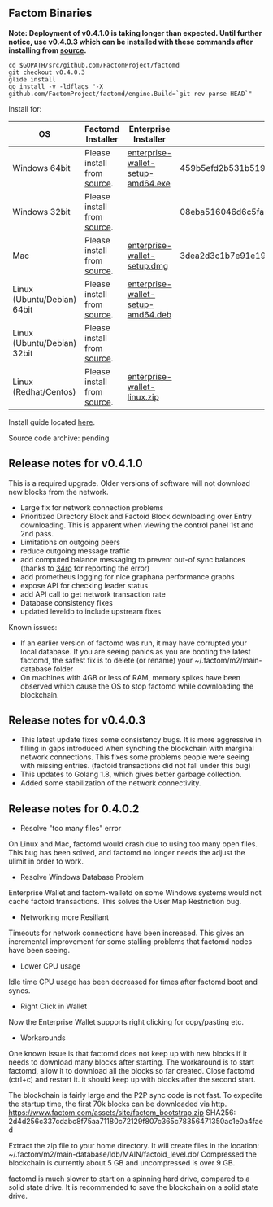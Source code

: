 ## Factom Binaries

**Note: Deployment of v0.4.1.0 is taking longer than expected.  Until further notice, use v0.4.0.3 which can be installed with these commands after installing from [source](https://github.com/FactomProject/FactomDocs/blob/master/installFromSourceDirections.md).**
```
cd $GOPATH/src/github.com/FactomProject/factomd
git checkout v0.4.0.3
glide install
go install -v -ldflags "-X github.com/FactomProject/factomd/engine.Build=`git rev-parse HEAD`"
```


Install for:

| OS | Factomd Installer | Enterprise Installer | factomd sha256sum | Enterprise sha256sum |
|----|-----|-----|-----|-----|
| Windows 64bit | Please install from [source](https://github.com/FactomProject/FactomDocs/blob/master/installFromSourceDirections.md). | [enterprise-wallet-setup-amd64.exe](https://github.com/FactomProject/distribution/releases/download/v0.4.0.2/enterprise-wallet-setup-amd64.exe) | 459b5efd2b531b5190b92527a504a8439576c3ced1754f35e8f2fd73b138a1f2 | 1e11d103da7e7b2d93c5b65c2bca9eababd08975b349b633d49681e701b18c5d |
| Windows 32bit | Please install from [source](https://github.com/FactomProject/FactomDocs/blob/master/installFromSourceDirections.md). | | 08eba516046d6c5fa174080e28a6a61816962fe08fb32343a222d4a3e0aa05ab | |
| Mac | Please install from [source](https://github.com/FactomProject/FactomDocs/blob/master/installFromSourceDirections.md). | [enterprise-wallet-setup.dmg](https://github.com/FactomProject/distribution/releases/download/v0.4.0.2/enterprise-wallet-setup.dmg) | 3dea2d3c1b7e91e19acc11e5535806af2a2ea1bd1fcc409c07deced60e6e148a | 6ad2c06b05656b0fcfae75a8b4919ed3921d073d06c58698475de2a85f4d55f5 |
| Linux (Ubuntu/Debian) 64bit | Please install from [source](https://github.com/FactomProject/FactomDocs/blob/master/installFromSourceDirections.md). | [enterprise-wallet-setup-amd64.deb](https://github.com/FactomProject/distribution/releases/download/v0.4.0.2/enterprise-wallet-setup-amd64.deb) | | 29babb2a4cfb8f0f250a25bfd21ecfe34c5866d53a91a17c8a101570033252a1 |
| Linux (Ubuntu/Debian) 32bit | Please install from [source](https://github.com/FactomProject/FactomDocs/blob/master/installFromSourceDirections.md). | | | |
| Linux (Redhat/Centos) | Please install from [source](https://github.com/FactomProject/FactomDocs/blob/master/installFromSourceDirections.md). | [enterprise-wallet-linux.zip](https://github.com/FactomProject/distribution/releases/download/v0.4.0.2/enterprise-wallet-linux.zip) | | ba0ce2307ecaf83001ddff4b92036882e9af8036b3ee755159a2f664b3a15dfb |


Install guide located [here](https://docs.factom.com/wallet#install-factom-federation-ff).

Source code archive: pending

## Release notes for v0.4.1.0

This is a required upgrade.  Older versions of software will not download new blocks from the network.

- Large fix for network connection problems
- Prioritized Directory Block and Factoid Block downloading over Entry downloading.  This is apparent when viewing the control panel 1st and 2nd pass.
- Limitations on outgoing peers
- reduce outgoing message traffic
- add computed balance messaging to prevent out-of sync balances (thanks to [34ro](https://github.com/34ro) for reporting the error)
- add prometheus logging for nice graphana performance graphs
- expose API for checking leader status
- add API call to get network transaction rate
- Database consistency fixes
- updated leveldb to include upstream fixes


Known issues:
- If an earlier version of factomd was run, it may have corrupted your local database.  If you are seeing panics as you are booting the latest factomd, the safest fix is to delete (or rename) your ~/.factom/m2/main-database folder
- On machines with 4GB or less of RAM, memory spikes have been observed which cause the OS to stop factomd while downloading the blockchain.


## Release notes for v0.4.0.3

- This latest update fixes some consistency bugs.  It is more aggressive in filling in gaps introduced when synching the blockchain with marginal network connections.  This fixes some problems people were seeing with missing entries. (factoid transactions did not fall under this bug)
- This updates to Golang 1.8, which gives better garbage collection.
- Added some stabilization of the network connectivity.


## Release notes for 0.4.0.2

- Resolve "too many files" error

On Linux and Mac, factomd would crash due to using too many open files.  This bug has been solved, and factomd no longer needs the adjust the ulimit in order to work.

- Resolve Windows Database Problem

Enterprise Wallet and factom-walletd on some Windows systems would not cache factoid transactions.  This solves the User Map Restriction bug.

- Networking more Resiliant

Timeouts for network connections have been increased.  This gives an incremental improvement for some stalling problems that factomd nodes have been seeing.

- Lower CPU usage

Idle time CPU usage has been decreased for times after factomd boot and syncs.

- Right Click in Wallet

Now the Enterprise Wallet supports right clicking for copy/pasting etc.



- Workarounds

One known issue is that factomd does not keep up with new blocks if it needs to download many blocks after starting.  The workaround is to start factomd, allow it to download all the blocks so far created.  Close factomd (ctrl+c) and restart it.  it should keep up with blocks after the second start.


The blockchain is fairly large and the P2P sync code is not fast.  To expedite the startup time, the first 70k blocks can be downloaded via http.
 https://www.factom.com/assets/site/factom_bootstrap.zip
 SHA256: 2d4d256c337cdabc8f75aa71180c72129f807c365c78356471350ac1e0a4faed

Extract the zip file to your home directory. It will create files in the location: ~/.factom/m2/main-database/ldb/MAIN/factoid_level.db/   Compressed the blockchain is currently about 5 GB and uncompressed is over 9 GB.


factomd is much slower to start on a spinning hard drive, compared to a solid state drive.  It is recommended to save the blockchain on a solid state drive.





